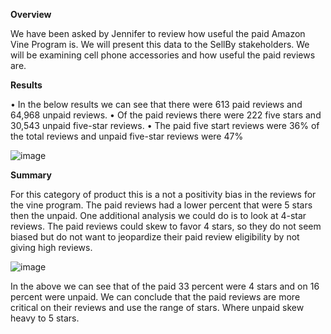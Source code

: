**Overview**

We have been asked by Jennifer to review how useful the paid Amazon Vine Program is. We will present this data to the SellBy stakeholders. We will be examining cell phone accessories and how useful the paid reviews are.  

**Results**

•	In the below results we can see that there were 613 paid reviews and 64,968 unpaid reviews. 
•	Of the paid reviews there were 222 five stars and 30,543 unpaid five-star reviews. 
•	The paid five start reviews were 36% of the total reviews and unpaid five-star reviews were 47% 

![image](https://user-images.githubusercontent.com/95973377/163595059-77ff65d1-1da8-4737-adcb-21f8e5a5eda9.png)

**Summary**

For this category of product this is a not a positivity bias in the reviews for the vine program. The paid reviews had a lower percent that were 5 stars then the unpaid. One additional analysis we could do is to look at 4-star reviews. The paid reviews could skew to favor 4 stars, so they do not seem biased but do not want to jeopardize their paid review eligibility by not giving high reviews. 

![image](https://user-images.githubusercontent.com/95973377/163595926-769f36d5-a4c5-4412-9c07-c0609ecf4a8a.png)

In the above we can see that of the paid 33 percent were 4 stars and on 16 percent were unpaid. We can conclude that the paid reviews are more critical on their reviews and use the range of stars. Where unpaid skew heavy to 5 stars.  
